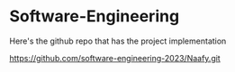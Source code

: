 # Software-Engineering
Here's the github repo that has the project implementation

https://github.com/software-engineering-2023/Naafy.git
